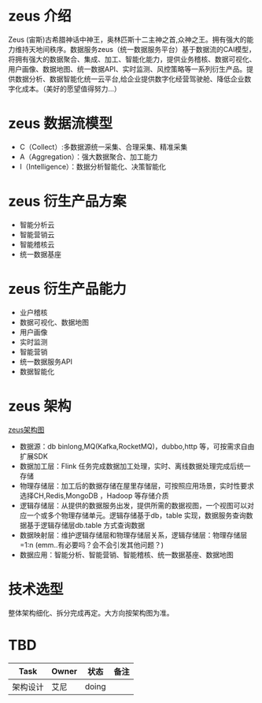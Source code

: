 # zeus 介绍
Zeus (宙斯)古希腊神话中神王，奥林匹斯十二主神之首,众神之王。拥有强大的能力维持天地间秩序。数据服务zeus（统一数据服务平台）基于数据流的CAI模型， 将拥有强大的数据聚合、集成、加工、智能化能力，提供业务稽核、数据可视化、用户画像、数据地图、统一数据API、实时监测、风控策略等一系列衍生产品。提供数据分析、数据智能化统一云平台,给企业提供数字化经营驾驶舱、降低企业数字化成本。（美好的愿望值得努力...）
# zeus 数据流模型
* C（Collect）:多数据源统一采集、合理采集、精准采集
* A（Aggregation）：强大数据聚合、加工能力
* I（Intelligence）：数据分析智能化、决策智能化
  
# zeus 衍生产品方案
* 智能分析云
* 智能营销云
* 智能稽核云
* 统一数据基座

# zeus 衍生产品能力
* 业户稽核
* 数据可视化、数据地图
* 用户画像
* 实时监测
* 智能营销
* 统一数据服务API
* 数据智能化

# zeus 架构
[zeus架构图](https://www.processon.com/diagraming/64a449e9db2f304bcc2b7d39 "zeus")

* 数据源：db binlong,MQ(Kafka,RocketMQ)，dubbo,http 等，可按需求自由扩展SDK
* 数据加工层：Flink 任务完成数据加工处理，实时、离线数据处理完成后统一存储
* 物理存储层：加工后的数据存储在屋里存储层，可按照应用场景，实时性要求选择CH,Redis,MongoDB ，Hadoop 等存储介质
* 逻辑存储层：从提供的数据服务出发，提供所需的数据视图，一个视图可以对应一个或多个物理存储单元。逻辑存储基于db，table 实现，数据服务查询数据基于逻辑存储层db.table 方式查询数据
* 数据映射层：维护逻辑存储层和物理存储层关系，逻辑存储层：物理存储层=1:n (emm..有必要吗？会不会引发其他问题？)
* 数据应用：智能分析、智能营销、智能稽核、统一数据基座、数据地图

# 技术选型
整体架构细化、拆分完成再定。大方向按架构图为准。

# TBD
| Task  | Owner |状态  | 备注 |
|  ----  | ----  |  ----  | ----  |
|架构设计  | 艾尼 |doing  |  |
